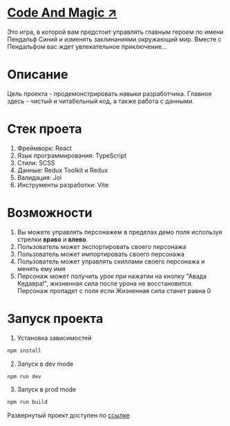 # [Code And Magic ↗️](https://ruslanpro01.github.io/lookyto-test/)
Это игра, в которой вам предстоит управлять главным героем по имени Пендальф Синий и изменять заклинаниями окружающий мир. Вместе с Пендальфом вас ждет увлекательное приключение...

# Описание
Цель проекта - продемонстрировать навыки разработчика. Главное здесь - чистый и читабельный код, а также работа с данными.

# Стек проета
1. Фреймворк: React 
2. Язык программирования: TypeScript
3. Стили: SCSS
4. Данные: Redux Toolkit и Redux
5. Валидация: Joi
6. Инструменты разработки: Vite

# Возможности
1. Вы можете управлять персонажем в пределах демо поля используя стрелки **враво** и **влево**.
2. Пользователь может экспортировать своего персонажа
3. Пользователь может импортировать своего персонажа
4. Пользователь может управлять скиллами своего персонажа и менять ему имя
5. Персонаж может получить урок при нажатии на кнопку "Авада Кедавра!", жизненная сила после урона не восстановится.
Персонаж пропадет с поля если Жизненная сила станет равна 0

# Запуск проекта
1. Установка зависимостей
```bash
npm install
```
2. Запуск в dev mode
```bash
npm run dev
```
3. Запуск в prod mode
```bash
npm run build
```

Развернутый проект доступен по [ссылке](https://ruslanpro01.github.io/lookyto-test/)


